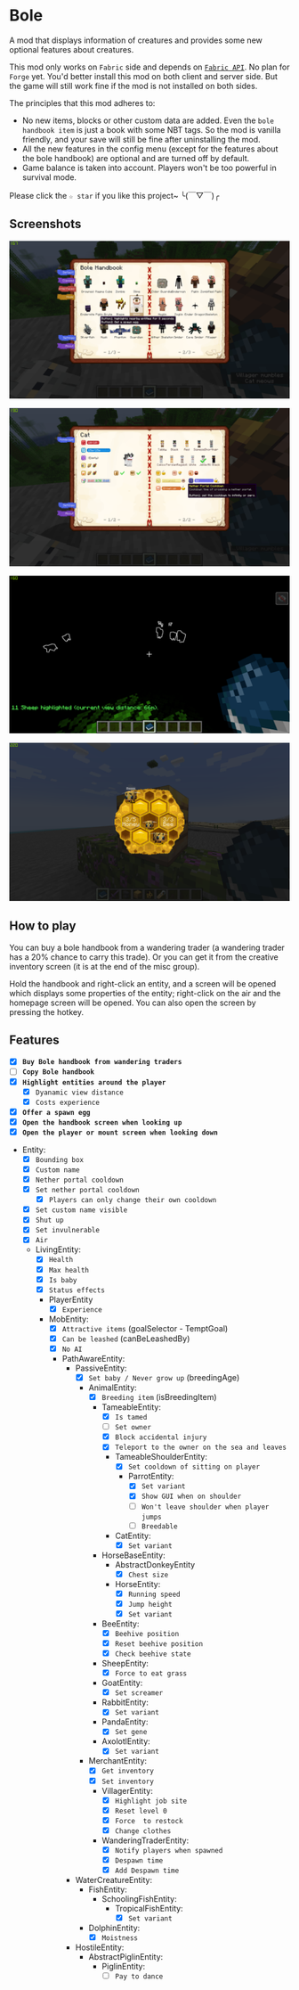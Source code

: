 # Bole

A mod that displays information of creatures and provides some new optional
features about creatures.

This mod only works on `Fabric` side and depends on
[`Fabric API`](https://www.curseforge.com/minecraft/mc-mods/fabric-api).
No plan for `Forge` yet. You'd better install this mod on both client and server
side. But the game will still work fine if the mod is not installed
on both sides.

The principles that this mod adheres to:
- No new items, blocks or other custom data are added. Even the `bole handbook item`
is just a book with some NBT tags. So the mod is vanilla friendly, and your save
will still be fine after uninstalling the mod.
- All the new features in the config menu (except for the features about the
bole handbook) are optional and are turned off by default.
- Game balance is taken into account. Players won't be too powerful in survival mode.

Please click the `☆ star` if you like this project~   ╰(￣▽￣)╭

## Screenshots

![Screenshot1](assets/screen1.png)

![Screenshot2](assets/screen2.png)

![Screenshot3](assets/screen3.png)

![Screenshot4](assets/screen4.png)

## How to play

You can buy a bole handbook from a wandering trader (a wandering trader has a 20% chance
to carry this trade). Or you can get it from the creative inventory screen (it is at the
end of the misc group).

Hold the handbook and right-click an entity, and a screen will be opened which displays
some properties of the entity; right-click on the air and the homepage screen will be
opened. You can also open the screen by pressing the hotkey.

## Features

- [X] **`Buy Bole handbook from wandering traders`**
- [ ] **`Copy Bole handbook`**
- [X] **`Highlight entities around the player`**
  - [X] `Dyanamic view distance`
  - [X] `Costs experience`
- [X] **`Offer a spawn egg`**
- [X] **`Open the handbook screen when looking up`**
- [X] **`Open the player or mount screen when looking down`**
- Entity:
  - [X] `Bounding box`
  - [X] `Custom name`
  - [X] `Nether portal cooldown`
  - [X] `Set nether portal cooldown`
    - [X] `Players can only change their own cooldown`
  - [X] `Set custom name visible`
  - [X] `Shut up`
  - [X] `Set invulnerable`
  - [X] `Air`
  - LivingEntity:
    - [X] `Health`
    - [X] `Max health`
    - [X] `Is baby`
    - [X] `Status effects`
    - PlayerEntity
      - [X] `Experience`
    - MobEntity:
      - [X] `Attractive items` (goalSelector - TemptGoal)
      - [X] `Can be leashed` (canBeLeashedBy)
      - [X] `No AI`
      - PathAwareEntity:
        - PassiveEntity:
          - [X] `Set baby / Never grow up` (breedingAge)
          - AnimalEntity:
            - [X] `Breeding item` (isBreedingItem)
            - TameableEntity:
              - [X] `Is tamed`
              - [ ] `Set owner`
              - [X] `Block accidental injury`
              - [X] `Teleport to the owner on the sea and leaves`
              - TameableShoulderEntity:
                - [X] `Set cooldown of sitting on player`
                - ParrotEntity:
                  - [X] `Set variant`
                  - [X] `Show GUI when on shoulder`
                  - [ ] `Won't leave shoulder when player jumps`
                  - [ ] `Breedable`
              - CatEntity:
                - [X] `Set variant`
            - HorseBaseEntity:
              - AbstractDonkeyEntity
                - [X] `Chest size`
              - HorseEntity:
                - [X] `Running speed`
                - [X] `Jump height`
                - [X] `Set variant`
            - BeeEntity:
              - [X] `Beehive position`
              - [X] `Reset beehive position`
              - [X] `Check beehive state`
            - SheepEntity:
              - [X] `Force to eat grass`
            - GoatEntity:
              - [X] `Set screamer`
            - RabbitEntity:
              - [x] `Set variant`
            - PandaEntity:
              - [X] `Set gene`
            - AxolotlEntity:
              - [X] `Set variant`
          - MerchantEntity:
            - [X] `Get inventory`
            - [X] `Set inventory`
            - VillagerEntity:
              - [X] `Highlight job site`
              - [X] `Reset level 0`
              - [X] `Force  to restock`
              - [X] `Change clothes`
            - WanderingTraderEntity:
              - [X] `Notify players when spawned`
              - [X] `Despawn time`
              - [X] `Add Despawn time`
        - WaterCreatureEntity:
          - FishEntity:
            - SchoolingFishEntity:
              - TropicalFishEntity:
                - [X] `Set variant`
          - DolphinEntity:
            - [X] `Moistness`
        - HostileEntity:
          - AbstractPiglinEntity:
            - PiglinEntity:
              - [ ] `Pay to dance`
